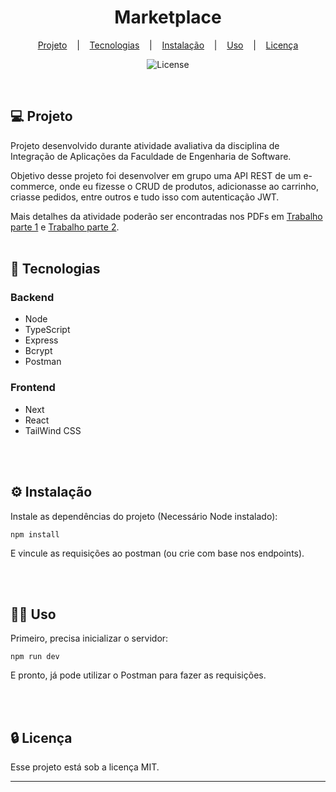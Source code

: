 <h1 align="center">Marketplace</h1>

<div align="center">

[Projeto](#projeto)
&nbsp;&nbsp;&nbsp;|&nbsp;&nbsp;&nbsp;
[Tecnologias](#tecnologias)
&nbsp;&nbsp;&nbsp;|&nbsp;&nbsp;&nbsp;
[Instalação](#instalacao)
&nbsp;&nbsp;&nbsp;|&nbsp;&nbsp;&nbsp;
[Uso](#uso)
&nbsp;&nbsp;&nbsp;|&nbsp;&nbsp;&nbsp;
[Licença](#license)

</div>

<p align="center">
  <img alt="License" src="https://img.shields.io/static/v1?label=license&message=MIT&color=49AA26&labelColor=000000">
</p>

<br>

## 💻 Projeto <a name = "projeto"></a>

Projeto desenvolvido durante atividade avaliativa da disciplina de Integração de Aplicações da Faculdade de Engenharia de Software.

Objetivo desse projeto foi desenvolver em grupo uma API REST de um e-commerce, onde eu fizesse o CRUD de produtos, adicionasse ao carrinho, criasse pedidos, entre outros e tudo isso com autenticação JWT.

Mais detalhes da atividade poderão ser encontradas nos PDFs em [Trabalho parte 1](assets/pdf/Trabalho%20Parte%201.pdf) e [Trabalho parte 2](assets/pdf/Trabalho%20Parte%202.pdf).
<br>
<br>

## 🚀 Tecnologias <a name = "tecnologias"></a>

### Backend

- Node
- TypeScript
- Express
- Bcrypt
- Postman

### Frontend

- Next
- React
- TailWind CSS

<br>
<br>

## ⚙️ Instalação <a name = "instalacao"></a>

Instale as dependências do projeto (Necessário Node instalado):

```
npm install
```

E vincule as requisições ao postman (ou crie com base nos endpoints).

<br>
<br>

## 👨‍💻 Uso <a name = "uso"></a>

Primeiro, precisa inicializar o servidor:

```
npm run dev
```

E pronto, já pode utilizar o Postman para fazer as requisições.

<br>
<br>

## 🔒 Licença

Esse projeto está sob a licença MIT.

<hr>
